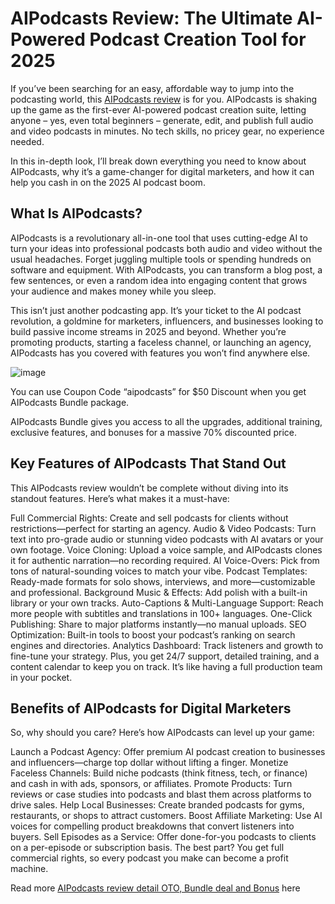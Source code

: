 # AIPodcasts Review: The Ultimate AI-Powered Podcast Creation Tool for 2025

If you’ve been searching for an easy, affordable way to jump into the podcasting world, this [AIPodcasts review](https://reviewproductbonus.com/aipodcasts-review/) is for you. AIPodcasts is shaking up the game as the first-ever AI-powered podcast creation suite, letting anyone – yes, even total beginners – generate, edit, and publish full audio and video podcasts in minutes. No tech skills, no pricey gear, no experience needed.

In this in-depth look, I’ll break down everything you need to know about AIPodcasts, why it’s a game-changer for digital marketers, and how it can help you cash in on the 2025 AI podcast boom.

## What Is AIPodcasts?
AIPodcasts is a revolutionary all-in-one tool that uses cutting-edge AI to turn your ideas into professional podcasts both audio and video without the usual headaches. Forget juggling multiple tools or spending hundreds on software and equipment. With AIPodcasts, you can transform a blog post, a few sentences, or even a random idea into engaging content that grows your audience and makes money while you sleep.

This isn’t just another podcasting app. It’s your ticket to the AI podcast revolution, a goldmine for marketers, influencers, and businesses looking to build passive income streams in 2025 and beyond. Whether you’re promoting products, starting a faceless channel, or launching an agency, AIPodcasts has you covered with features you won’t find anywhere else.

![image](https://github.com/user-attachments/assets/e0bdc12b-5964-443b-9f74-2b268dcdb515)

You can use Coupon Code “aipodcasts” for $50 Discount when you get AIPodcasts Bundle package.

AIPodcasts Bundle gives you access to all the upgrades, additional training, exclusive features, and bonuses for a massive 70% discounted price.

## Key Features of AIPodcasts That Stand Out
This AIPodcasts review wouldn’t be complete without diving into its standout features. Here’s what makes it a must-have:

Full Commercial Rights: Create and sell podcasts for clients without restrictions—perfect for starting an agency.
Audio & Video Podcasts: Turn text into pro-grade audio or stunning video podcasts with AI avatars or your own footage.
Voice Cloning: Upload a voice sample, and AIPodcasts clones it for authentic narration—no recording required.
AI Voice-Overs: Pick from tons of natural-sounding voices to match your vibe.
Podcast Templates: Ready-made formats for solo shows, interviews, and more—customizable and professional.
Background Music & Effects: Add polish with a built-in library or your own tracks.
Auto-Captions & Multi-Language Support: Reach more people with subtitles and translations in 100+ languages.
One-Click Publishing: Share to major platforms instantly—no manual uploads.
SEO Optimization: Built-in tools to boost your podcast’s ranking on search engines and directories.
Analytics Dashboard: Track listeners and growth to fine-tune your strategy.
Plus, you get 24/7 support, detailed training, and a content calendar to keep you on track. It’s like having a full production team in your pocket.

## Benefits of AIPodcasts for Digital Marketers
So, why should you care? Here’s how AIPodcasts can level up your game:

Launch a Podcast Agency: Offer premium AI podcast creation to businesses and influencers—charge top dollar without lifting a finger.
Monetize Faceless Channels: Build niche podcasts (think fitness, tech, or finance) and cash in with ads, sponsors, or affiliates.
Promote Products: Turn reviews or case studies into podcasts and blast them across platforms to drive sales.
Help Local Businesses: Create branded podcasts for gyms, restaurants, or shops to attract customers.
Boost Affiliate Marketing: Use AI voices for compelling product breakdowns that convert listeners into buyers.
Sell Episodes as a Service: Offer done-for-you podcasts to clients on a per-episode or subscription basis.
The best part? You get full commercial rights, so every podcast you make can become a profit machine.

Read more [AIPodcasts review detail OTO, Bundle deal and Bonus](https://reviewproductbonus.com/aipodcasts-review/) here
